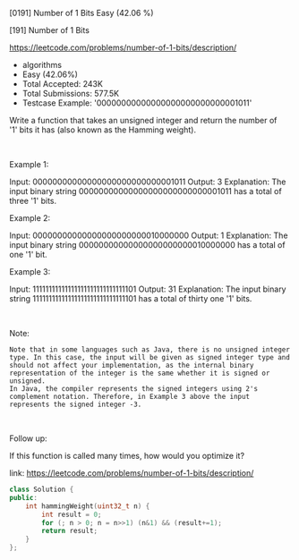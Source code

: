 [0191] Number of 1 Bits                                             Easy   (42.06 %)

<!--front-->	
[191] Number of 1 Bits  

https://leetcode.com/problems/number-of-1-bits/description/

* algorithms
* Easy (42.06%)
* Total Accepted:    243K
* Total Submissions: 577.5K
* Testcase Example:  '00000000000000000000000000001011'

Write a function that takes an unsigned integer and return the number of '1' bits it has (also known as the Hamming weight).

 

Example 1:


Input: 00000000000000000000000000001011
Output: 3
Explanation: The input binary string 00000000000000000000000000001011 has a total of three '1' bits.


Example 2:


Input: 00000000000000000000000010000000
Output: 1
Explanation: The input binary string 00000000000000000000000010000000 has a total of one '1' bit.


Example 3:


Input: 11111111111111111111111111111101
Output: 31
Explanation: The input binary string 11111111111111111111111111111101 has a total of thirty one '1' bits.

 

Note:


	Note that in some languages such as Java, there is no unsigned integer type. In this case, the input will be given as signed integer type and should not affect your implementation, as the internal binary representation of the integer is the same whether it is signed or unsigned.
	In Java, the compiler represents the signed integers using 2's complement notation. Therefore, in Example 3 above the input represents the signed integer -3.


 

Follow up:

If this function is called many times, how would you optimize it?






<!--back-->

link: https://leetcode.com/problems/number-of-1-bits/description/

```cpp
class Solution {
public:
    int hammingWeight(uint32_t n) {
        int result = 0;
        for (; n > 0; n = n>>1) (n&1) && (result+=1);
        return result;
    }
};
```


